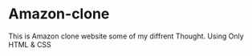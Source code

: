 # Amazon-clone
This is Amazon clone website some of my diffrent Thought.  Using Only HTML &amp; CSS
